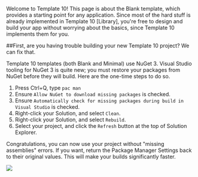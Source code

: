 Welcome to Template 10! This page is about the Blank template, which provides a starting point for any application. Since most of the hard stuff is already implemented in Template 10 [Library], you're free to design and build your app without worrying about the basics, since Template 10 implements them for you. 

##First, are you having trouble building your new Template 10 project? We can fix that.

Template 10 templates (both Blank and Minimal) use NuGet 3. Visual Studio tooling for NuGet 3 is quite new; you must restore your packages from NuGet before they will build. Here are the one-time steps to do so. 

1. Press Ctrl+Q, type `pac man` 
1. Ensure `Allow NuGet to download missing packages` is checked.
1. Ensure `Automatically check for missing packages during build in Visual Studio` is checked.  
1. Right-click your Solution, and select `Clean`.
1. Right-click your Solution, and select `Rebuild`.
1. Select your project, and click the `Refresh` button at the top of Solution Explorer.

Congratulations, you can now use your project without "missing assemblies" errors. If you want, return the Package Manager Settings back to their original values. This will make your builds significantly faster.

![](https://raw.githubusercontent.com/Windows-XAML/Template10/master/Assets/GetStarted.gif)

